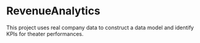 # RevenueAnalytics
This project uses real company data to construct a data model and identify KPIs for theater performances.
